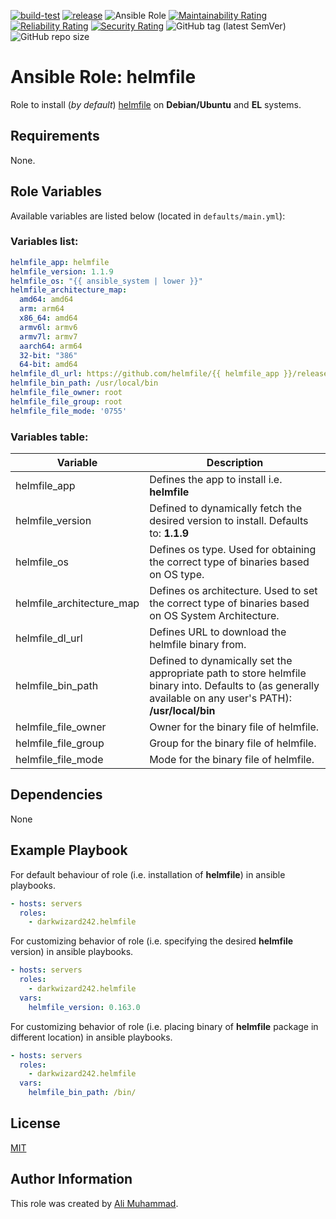 [![build-test](https://github.com/darkwizard242/ansible-role-helmfile/workflows/build-and-test/badge.svg?branch=master)](https://github.com/darkwizard242/ansible-role-helmfile/actions?query=workflow%3Abuild-and-test) [![release](https://github.com/darkwizard242/ansible-role-helmfile/workflows/release/badge.svg)](https://github.com/darkwizard242/ansible-role-helmfile/actions?query=workflow%3Arelease) ![Ansible Role](https://img.shields.io/ansible/role/d/darkwizard242/helmfile) [![Maintainability Rating](https://sonarcloud.io/api/project_badges/measure?project=ansible-role-helmfile&metric=sqale_rating)](https://sonarcloud.io/dashboard?id=ansible-role-helmfile) [![Reliability Rating](https://sonarcloud.io/api/project_badges/measure?project=ansible-role-helmfile&metric=reliability_rating)](https://sonarcloud.io/dashboard?id=ansible-role-helmfile) [![Security Rating](https://sonarcloud.io/api/project_badges/measure?project=ansible-role-helmfile&metric=security_rating)](https://sonarcloud.io/dashboard?id=ansible-role-helmfile) ![GitHub tag (latest SemVer)](https://img.shields.io/github/tag/darkwizard242/ansible-role-helmfile?label=release) ![GitHub repo size](https://img.shields.io/github/repo-size/darkwizard242/ansible-role-helmfile?color=orange&style=flat-square)

# Ansible Role: helmfile

Role to install (_by default_) [helmfile](https://github.com/helmfile/helmfile) on **Debian/Ubuntu** and **EL** systems.

## Requirements

None.

## Role Variables

Available variables are listed below (located in `defaults/main.yml`):

### Variables list:

```yaml
helmfile_app: helmfile
helmfile_version: 1.1.9
helmfile_os: "{{ ansible_system | lower }}"
helmfile_architecture_map:
  amd64: amd64
  arm: arm64
  x86_64: amd64
  armv6l: armv6
  armv7l: armv7
  aarch64: arm64
  32-bit: "386"
  64-bit: amd64
helmfile_dl_url: https://github.com/helmfile/{{ helmfile_app }}/releases/download/v{{ helmfile_version }}/{{ helmfile_app }}_{{ helmfile_version }}_{{ helmfile_os }}_{{ helmfile_architecture_map[ansible_architecture] }}.tar.gz
helmfile_bin_path: /usr/local/bin
helmfile_file_owner: root
helmfile_file_group: root
helmfile_file_mode: '0755'
```

### Variables table:

Variable                  | Description
------------------------- | ----------------------------------------------------------------------------------------------------------------------------------------------------------
helmfile_app              | Defines the app to install i.e. **helmfile**
helmfile_version          | Defined to dynamically fetch the desired version to install. Defaults to: **1.1.9**
helmfile_os               | Defines os type. Used for obtaining the correct type of binaries based on OS type.
helmfile_architecture_map | Defines os architecture. Used to set the correct type of binaries based on OS System Architecture.
helmfile_dl_url           | Defines URL to download the helmfile binary from.
helmfile_bin_path         | Defined to dynamically set the appropriate path to store helmfile binary into. Defaults to (as generally available on any user's PATH): **/usr/local/bin**
helmfile_file_owner       | Owner for the binary file of helmfile.
helmfile_file_group       | Group for the binary file of helmfile.
helmfile_file_mode        | Mode for the binary file of helmfile.

## Dependencies

None

## Example Playbook

For default behaviour of role (i.e. installation of **helmfile**) in ansible playbooks.

```yaml
- hosts: servers
  roles:
    - darkwizard242.helmfile
```

For customizing behavior of role (i.e. specifying the desired **helmfile** version) in ansible playbooks.

```yaml
- hosts: servers
  roles:
    - darkwizard242.helmfile
  vars:
    helmfile_version: 0.163.0
```

For customizing behavior of role (i.e. placing binary of **helmfile** package in different location) in ansible playbooks.

```yaml
- hosts: servers
  roles:
    - darkwizard242.helmfile
  vars:
    helmfile_bin_path: /bin/
```

## License

[MIT](https://github.com/darkwizard242/ansible-role-helmfile/blob/master/LICENSE)

## Author Information

This role was created by [Ali Muhammad](https://www.alimuhammad.dev/).
